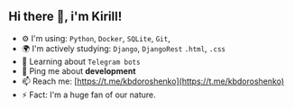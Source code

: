 ## Hi there 👋, i'm Kirill!

- ⚙️ I'm using: `Python`, `Docker`, `SQLite`, `Git`, 
- 🌍 I'm actively studying: `Django`, `DjangoRest` `.html`, `.css`
- 🌱 Learning about `Telegram bots`
- 💬 Ping me about **development**
- 📫 Reach me: [https://t.me/kbdoroshenko](https://t.me/kbdoroshenko)
- ⚡️ Fact: I'm a huge fan of our nature.
